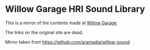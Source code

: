 # Willow Garage HRI Sound Library

This is a mirror of the contents made at [Willow Garage](https://www.willowgarage.com/blog/2011/03/08/sound-library-robot-human-communication-creative-commons)

The links on the original site are dead.

Mirror taken from https://github.com/aramadia/willow-sound

